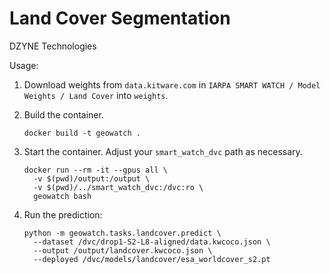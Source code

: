 
# Land Cover Segmentation

DZYNE Technologies

Usage:

1. Download weights from `data.kitware.com` in `IARPA SMART WATCH / Model Weights / Land Cover` into `weights`.
2. Build the container.

   ```
   docker build -t geowatch .
   ```
   
3. Start the container.  Adjust your `smart_watch_dvc` path as necessary.

   ```
   docker run --rm -it --gpus all \
     -v $(pwd)/output:/output \
     -v $(pwd)/../smart_watch_dvc:/dvc:ro \
     geowatch bash
   ```

4. Run the prediction:
    ```
    python -m geowatch.tasks.landcover.predict \
      --dataset /dvc/drop1-S2-L8-aligned/data.kwcoco.json \
      --output /output/landcover.kwcoco.json \ 
      --deployed /dvc/models/landcover/esa_worldcover_s2.pt
    ```


